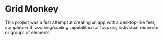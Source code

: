 # Grid Monkey
This project was a first attempt at creating an app with a desktop-like feel, complete with zooming/scaling capabilities for focusing individual elements or groups of elements.

